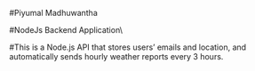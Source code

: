 #Piyumal Madhuwantha

#NodeJs Backend Application\

#This is a Node.js API that stores users’ emails and location, and automatically sends hourly weather reports every 3 hours.

